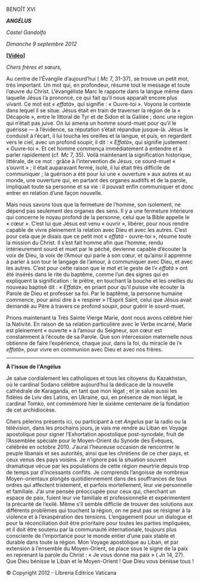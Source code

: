 BENOÎT XVI

***ANGÉLUS***

*Castel Gandolfo*

*Dimanche 9 septembre 2012*

**[****[Vidéo](https://www.youtube.com/watch?v=Y-cZQK7jAGo&list=PLC9tK3J1RlaZGkT-qS3F021VSzUv-YuwO&index=25&ab_channel=TheVatican-Archive)****]**

*Chers frères et sœurs,*

Au centre de l’Évangile d’aujourd’hui ( *Mc* 7, 31-37), se trouve un petit mot, très important. Un mot qui, en profondeur, résume tout le message et toute l’œuvre du Christ. L’évangéliste Marc le rapporte dans la langue même dans laquelle Jésus l’a prononcé, ce qui fait qu’il nous apparaît encore plus vivant. Ce mot est « *effatà*», qui signifie : « Ouvre-toi ». Voyons le contexte dans lequel il se situe. Jésus était en train de traverser la région de la « Décapole », entre le littoral de Tyr et de Sidon et la Galilée ; donc une région qui n’était pas juive. On lui amena un homme sourd-muet pour qu’il le guérisse — à l’évidence, sa réputation s’était répandue jusque-là. Jésus le conduisit à l’écart, il lui toucha les oreilles et la langue, et puis, en regardant vers le ciel, avec un profond soupir, il dit : « *Effatà*», qui signifie justement : « Ouvre-toi ». Et cet homme commença immédiatement à entendre et à parler rapidement (cf. *Mc* 7, 35). Voilà maintenant la signification historique, littérale, de ce mot : grâce à l’intervention de Jésus, ce sourd-muet « s’ouvrit » ; il était auparavant fermé, isolé, il lui était très difficile de communiquer ; la guérison a été pour lui une « ouverture » aux autres et au monde, une ouverture qui, en partant des organes auditifs et de la parole, impliquait toute sa personne et sa vie : il pouvait enfin communiquer et donc entrer en relation d’une façon nouvelle.

Mais nous savons tous que la fermeture de l’homme, son isolement, ne dépend pas seulement des organes des sens. Il y a une fermeture intérieure qui concerne le noyau profond de la personne, celui que la Bible appelle le « cœur ». C’est lui que Jésus est venu « ouvrir », libérer, pour nous rendre capable de vivre pleinement la relation avec Dieu et avec les autres. C’est pour cela que je disais que ce petit mot « *effatà* - ouvre-toi », résume toute la mission du Christ. Il s’est fait homme afin que l’homme, rendu intérieurement sourd et muet par le péché, devienne capable d’écouter la voix de Dieu, la voix de l’Amour qui parle à son cœur, et qu’ainsi il apprenne à parler à son tour le langage de l’amour, à communiquer avec Dieu, et avec les autres. C’est pour cette raison que le mot et le geste de l’« *effatà* » ont été insérés dans le rite du baptême, comme l’un des signes qui en expliquent la signification : le prêtre, en touchant la bouche et les oreilles du nouveau baptisé dit : « *Effatà*», en priant pour qu’il puisse vite écouter la Parole de Dieu et professer sa foi. Par le baptême, la personne humaine commence, pour ainsi dire à « respirer » l’Esprit Saint, celui que Jésus avait demandé au Père à travers ce profond soupir, pour guérir le sourd-muet.

Prions maintenant la Très Sainte Vierge Marie, dont nous avons célébré hier la Nativité. En raison de sa relation particulière avec le Verbe incarné, Marie est pleinement « ouverte » à l’amour du Seigneur, son cœur est constamment à l’écoute de sa Parole. Que son intercession maternelle nous obtienne de faire l’expérience, chaque jour, dans la foi, du miracle de l’« *effatà*», pour vivre en communion avec Dieu et avec nos frères.

* * *

**À l'issue de l'Angélus**

Je salue cordialement les catholiques et tous les citoyens du Kazakhstan, où le cardinal Sodano célèbre aujourd’hui la dédicace de la nouvelle cathédrale de Karaganda, en tant que mon légat ; et je salue aussi les fidèles de Lviv des Latins, en Ukraine, qui, en présence de mon légat, le cardinal Tomko, ont commémoré hier le sixième centenaire de la fondation de cet archidiocèse.

Chers pèlerins présents ici, ou participant à cet *Angelus* par la radio ou la télévision, dans les prochains jours, je vais me rendre au Liban en Voyage apostolique pour signer l’Exhortation apostolique post-synodale, fruit de l’Assemblée spéciale pour le Moyen-Orient du Synode des Évêques, célébrée en octobre 2010. J’aurai l’heureuse occasion de rencontrer le peuple libanais et ses autorités, ainsi que les chrétiens de ce cher pays, et ceux venus des pays voisins. Je n’ignore pas la situation souvent dramatique vécue par les populations de cette région meurtrie depuis trop de temps par d’incessants conflits. Je comprends l’angoisse de nombreux Moyen-orientaux plongés quotidiennement dans des souffrances de tous ordres qui affectent tristement, et parfois mortellement, leur vie personnelle et familiale. J’ai une pensée préoccupée pour ceux qui, cherchant un espace de paix, fuient leur vie familiale et professionnelle et expérimentent la précarité de l’exilé. Même s’il semble difficile de trouver des solutions aux différents problèmes qui touchent la région, on ne peut pas se résigner à la violence et à l’exaspération des tensions. L’engagement pour un dialogue et pour la réconciliation doit être prioritaire pour toutes les parties impliquées, et il doit être soutenu par la communauté internationale, toujours plus consciente de l’importance pour le monde entier d’une paix stable et durable dans toute la région. Mon Voyage apostolique au Liban, et par extension à l’ensemble du Moyen-Orient, se place sous le signe de la paix en reprenant la parole du Christ : « Je vous donne ma paix » ( *Jn* 14, 27). Que Dieu bénisse le Liban et le Moyen-Orient ! Que Dieu vous bénisse tous !

© Copyright 2012 - Libreria Editrice Vaticana